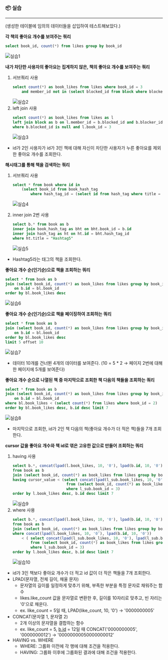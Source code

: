 ### **📦 실습**
---
(생성한 테이블에 임의의 데이터들을 삽입하여 테스트해보았다.)

**각 책의 좋아요 개수를 보여주는 쿼리**
```sql
select book_id, count(*) from likes group by book_id
```
![실습1](images/실습1.png)

**내가 차단한 사용자의 좋아요는 집계하지 않은, 책의 좋아요 개수를 보여주는 쿼리**
1. 서브쿼리 사용
    ```sql
    select count(*) as book_likes from likes where book_id = 3 
    	and member_id not in (select blocked_id from block where blocker_id = 2)
    ```
    ![실습2](images/실습2.png)
2. left join 사용
    ```sql
    select count(*) as book_likes from likes as l
    left join block as b on l.member_id = b.blocked_id and b.blocker_id = 2
    where b.blocked_id is null and l.book_id = 3 
    ```
    ![실습3](images/실습3.png)
- id가 2인 사용자가 id가 3인 책에 대해 자신이 차단한 사용자가 누른 좋아요를 제외한 좋아요 개수를 조회한다.

**해시태그를 통해 책을 검색하는 쿼리**
1. 서브쿼리 사용
    ```sql
    select * from book where id in 
    	(select book_id from book_hash_tag 
    		where hash_tag_id = (select id from hash_tag where title = "Hashtag5"));
    ```
    ![실습4](images/실습4.png)
    
2. inner join 2번 사용
    ```sql
    select b.* from book as b
    inner join book_hash_tag as bht on bht.book_id = b.id
    inner join hash_tag as ht on ht.id = bht.hash_tag_id
    where ht.title = "Hashtag5"
    ```
    ![실습5](images/실습5.png)
    
- Hashtag5라는 태그의 책을 조회한다.

**좋아요 개수 순(인기순)으로 책을 조회하는 쿼리**
```sql
select * from book as b
join (select book_id, count(*) as book_likes from likes group by book_id) as bl
	on b.id = bl.book_id
order by bl.book_likes desc
```
![실습6](images/실습6.png)

**좋아요 개수 순(인기순)으로 책을 페이징하여 조회하는 쿼리**
```sql
select * from book as b
join (select book_id, count(*) as book_likes from likes group by book_id) as bl
	on b.id = bl.book_id
order by bl.book_likes desc
limit 5 offset 10
```
![실습7](images/실습7.png)
- 데이터 10개를 건너뛴 4개의 데이터를 보여준다. (10 = 5 * 2 → 페이지 2번에 대해 한 페이지에 5개를 보여준다)

**좋아요 개수 순으로 나열된 책 중 마지막으로 조회한 책 다음의 책들을 조회하는 쿼리**
```sql
select * from book as b
join (select book_id, count(*) as book_likes from likes group by book_id) as bl
	on b.id = bl.book_id
where bl.book_likes < (select count(*) from likes where book_id = 2)
order by bl.book_likes desc, b.id desc limit 7
```
![실습8](images/실습8.png)
- 마지막으로 조회한, id가 2인 책 다음의 책(좋아요 개수가 더 적은 책)들을 7개 조회한다.

**cursor 값을 좋아요 개수와 책 id로 엮은 고유한 값으로 만들어 조회하는 쿼리**
1. having 사용
    ```sql
    select b.*, concat(lpad(l.book_likes, 10, '0'), lpad(b.id, 10, '0')) as cursor_value
    from book as b 
    join (select book_id, count(*) as book_likes from likes group by book_id) as l on l.book_id = b.id
    having cursor_value < (select concat(lpad(l_sub.book_likes, 10, '0'), lpad(l_sub.book_id, 10, '0'))
    						from (select book_id, count(*) as book_likes from likes group by book_id) as l_sub
                            where l_sub.book_id = 3)
    order by l.book_likes desc, b.id desc limit 7
    ```
    ![실습9](images/실습9.png)
2. where 사용
    ```sql
    select b.*, concat(lpad(l.book_likes, 10, '0'), lpad(b.id, 10, '0')) as cursor_value
    from book as b 
    join (select book_id, count(*) as book_likes from likes group by book_id) as l on l.book_id = b.id
    where concat(lpad(l.book_likes, 10, '0'), lpad(b.id, 10, '0')) 
    	< (	select concat(lpad(l_sub.book_likes, 10, '0'), lpad(l_sub.book_id, 10, '0'))
    		from (select book_id, count(*) as book_likes from likes group by book_id) as l_sub
    		where l_sub.book_id = 3)
    order by l.book_likes desc, b.id desc limit 7
    ```
    ![실습10](images/실습10.png)
- id가 3인 책보다 좋아요 개수가 더 적고 id 값이 더 작은 책들을 7개 조회한다.
- LPAD(문자열, 전체 길이, 채울 문자)
    - 문자열의 길이를 일정하게 맞추기 위해, 부족한 부분을 특정 문자로 채워주는 함수
    - likes.like_count 값을 문자열로 변환한 후, 길이를 10자리로 맞추고, 빈 자리는 '0'으로 채운다.
    - ex. like_count = 5일 때, LPAD(like_count, 10, '0') → '0000000005'
- CONCAT(문자열 1, 문자열 2)
    - 2개 이상의 문자열을 결합하는 함수
    - ex. like_count = 5, [b.id](http://b.id) = 12일 때
        CONCAT('0000000005', '0000000012') → '00000000050000000012'
- HAVING vs. WHERE
    - WHERE: 그룹화 이전에 각 행에 대해 조건을 적용한다.
    - HAVING: 그룹화 이후에 그룹화된 결과에 대해 조건을 적용한다.
